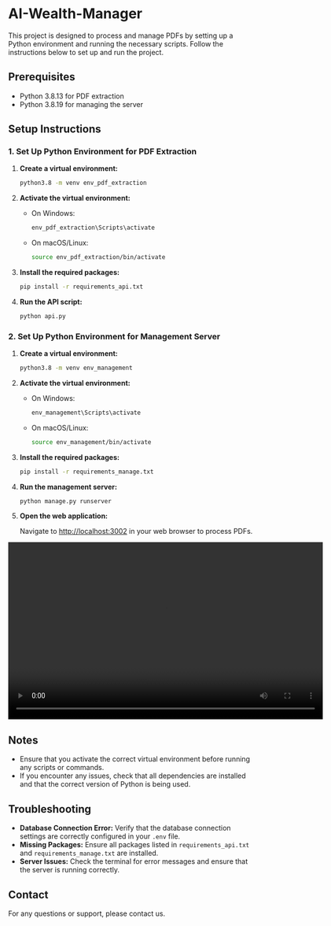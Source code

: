 # AI-Wealth-Manager
This project is designed to process and manage PDFs by setting up a Python environment and running the necessary scripts. Follow the instructions below to set up and run the project.

## Prerequisites

- Python 3.8.13 for PDF extraction
- Python 3.8.19 for managing the server

## Setup Instructions

### 1. Set Up Python Environment for PDF Extraction

1. **Create a virtual environment:**

    ```bash
    python3.8 -m venv env_pdf_extraction
    ```

2. **Activate the virtual environment:**

    - On Windows:
    
      ```bash
      env_pdf_extraction\Scripts\activate
      ```
    
    - On macOS/Linux:
    
      ```bash
      source env_pdf_extraction/bin/activate
      ```

3. **Install the required packages:**

    ```bash
    pip install -r requirements_api.txt
    ```

4. **Run the API script:**

    ```bash
    python api.py
    ```

### 2. Set Up Python Environment for Management Server

1. **Create a virtual environment:**

    ```bash
    python3.8 -m venv env_management
    ```

2. **Activate the virtual environment:**

    - On Windows:
    
      ```bash
      env_management\Scripts\activate
      ```
    
    - On macOS/Linux:
    
      ```bash
      source env_management/bin/activate
      ```

3. **Install the required packages:**

    ```bash
    pip install -r requirements_manage.txt
    ```

4. **Run the management server:**

    ```bash
    python manage.py runserver
    ```

5. **Open the web application:**

    Navigate to [http://localhost:3002](http://localhost:3002) in your web browser to process PDFs.

<video width="640" height="360" controls>
  <source src="https://raw.githubusercontent.com/178shivam178/AI-Wealth-Management/main/AI-wealth-management.mp4" type="video/mp4">
  Your browser does not support the video tag.
</video>


## Notes

- Ensure that you activate the correct virtual environment before running any scripts or commands.
- If you encounter any issues, check that all dependencies are installed and that the correct version of Python is being used.

## Troubleshooting

- **Database Connection Error:** Verify that the database connection settings are correctly configured in your `.env` file.
- **Missing Packages:** Ensure all packages listed in `requirements_api.txt` and `requirements_manage.txt` are installed.
- **Server Issues:** Check the terminal for error messages and ensure that the server is running correctly.

## Contact

For any questions or support, please contact us.
